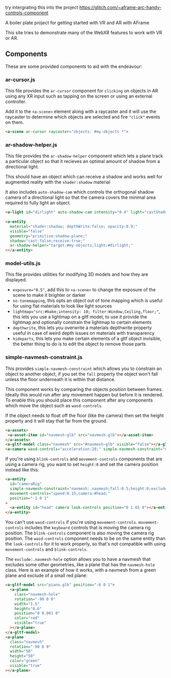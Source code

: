 try intergrating this into the project https://glitch.com/~aframe-arc-handy-controls-component

A boiler plate project for getting started with VR and AR with AFrame

This site tries to demonstrate many of the WebXR features to work with VR or AR.

## Components

These are some provided components to aid with the endeavour:

### ar-cursor.js

This file provides the `ar-cursor` component for `clicking` on objects in AR using any
XR input such as tapping on the screen or using an external controller.

Add it to the `<a-scene>` element along with a raycaster and it will use the raycaster to
determine which objects are selected and fire `"click"` events on them.

```html
<a-scene ar-cursor raycaster="objects: #my-objects *">
```

### ar-shadow-helper.js

This file provides the `ar-shadow-helper` component which lets a plane track a particular object
so that it recieves an optimal amount of shadow from a directional light.

This should have an object which can receive a shadow and works well for augmented reality with the
`shader:shadow` material

It also includes `auto-shadow-cam` which controls the orthogonal shadow camera of a directional light
so that the camera covers the minimal area required to fully light an object.

```html
<a-light id="dirlight" auto-shadow-cam intensity="0.4" light="castShadow:true;type:directional" position="10 10 10"></a-light>
    
<a-entity
  material="shader:shadow; depthWrite:false; opacity:0.9;"
  visible="false"
  geometry="primitive:shadow-plane;"
  shadow="cast:false;receive:true;"
  ar-shadow-helper="target:#my-objects;light:#dirlight;"
></a-entity>
```

### model-utils.js

This file provides utilities for modifying 3D models and how they are displayed.

* `exposure="0.5"`, add this to `<a-scene>` to change the exposure of the scene to make it brighter or darker
* `no-tonemapping`, this opts an object out of tone mapping which is useful for using flat materials to look like light sources
* `lightmap="src:#bake;intensity: 10; filter:Window,Ceiling,floor;"`, this lets you use a lightmap on a gltf model, to use it provide the lightmap and optionally constrain the lightmap to certain elements
* `depthwrite`, this lets you overwrite a materials depthwrite property useful in case of weird depth issues on materials with transparency
* `hideparts`, this lets you make certain elements of a gltf object invisible, the better thing to do is to edit the object to remove those parts 

### simple-navmesh-constraint.js

This provides `simple-navmesh-constraint` which allows you to constrain an object to another object,
if you set the `fall` property the object won't fall unless the floor underneath it is within that distance.

This component works by comparing the objects position between frames. Ideally this would run after any movement happen but before it is rendered.
To enable this you should place this component after any components which move the object such as `wasd-controls`.

If the object needs to float off the floor (like the camera) then set the height property and it will stay that far from the ground.

```html
<a-assets>
 <a-asset-item id="navmesh-glb" src="navmesh.glb"></a-asset-item>
</a-assets>
<a-gltf-model class="navmesh" src="#navmesh-glb" visible="false"></a-gltf-model>
<a-camera wasd-controls="acceleration:20;" simple-navmesh-constraint="navmesh:.navmesh;fall:0.5;height:1.65;" look-controls>
```

If you're using `blink-controls` and `movement-controls` components that are using a camera rig, you want to set `height:0` and set the camera position instead like this:

```html
<a-entity
  id="cameraRig"
  simple-navmesh-constraint="navmesh:.navmesh;fall:0.5;height:0;exclude:.navmesh-hole;"
  movement-controls="speed:0.15;camera:#head;"
  position="-1 0 1"
>
  <a-entity id="head" camera look-controls position="0 1.65 0"></a-entity>
</a-entity>
```

You can't use `wasd-controls` if you're using `movement-controls`. `movement-controls` includes the `keyboard` controls that is moving the camera rig position. The `blink-controls` component is also moving the camera rig position. The `wasd-controls` component needs to be on the same entity than the `look-controls` for it to work properly, so that's not compatible with using `movement-controls` and `blink-controls`.

The `exclude:.navmesh-hole` option allows you to have a navmesh that excludes some other geometries, like a plane that has the `navmesh-hole` class.
Here is an example of how it works, with a navmesh from a green plane and exclude of a small red plane:

```html
<a-gltf-model src="piano.glb" position="-6 0 1">
  <a-plane
    class="navmesh-hole"
    rotation="-90 0 0"
    width="1.5"
    height="0.6"
    position="0 0.001 0"
    color="red"
    visible="true"
  ></a-plane>
</a-gltf-model>
<a-plane
  class="navmesh"
  rotation="-90 0 0"
  width="50"
  height="50"
  color="green"
  visible="true"
></a-plane>
```

